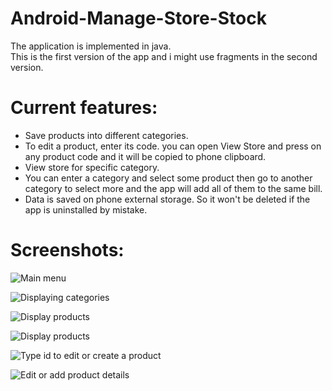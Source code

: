 # Android-Manage-Store-Stock
The application is implemented in java.\
This is the first version of the app and i might use fragments in the second version.
# Current features:
  - Save products into different categories.
  - To edit a product, enter its code. you can open View Store and press
    on any product code and it will be copied to phone clipboard.
  - View store for specific category.
  - You can enter a category and select some product then go to another 
    category to select more and the app will add all of them to the same
    bill.
  - Data is saved on phone external storage. So it won't be deleted if
    the app is uninstalled by mistake.
# Screenshots:

![Main menu](https://user-images.githubusercontent.com/55311943/117219170-02348d00-ae05-11eb-954c-ddb11e5b6d5f.png)

![Displaying categories](https://user-images.githubusercontent.com/55311943/117219279-3c059380-ae05-11eb-95f6-17654a62dffd.png)

![Display products](https://user-images.githubusercontent.com/55311943/117219317-4fb0fa00-ae05-11eb-8905-c9438a8c53fb.png)

![Display products](https://user-images.githubusercontent.com/55311943/117219338-5b042580-ae05-11eb-89a7-df2d3aca9ff5.png)

![Type id to edit or create a product](https://user-images.githubusercontent.com/55311943/117219424-8850d380-ae05-11eb-98e8-fa44d9614776.png)

![Edit or add product details](https://user-images.githubusercontent.com/55311943/117219462-9d2d6700-ae05-11eb-98f8-2eb041bb39d0.png)

